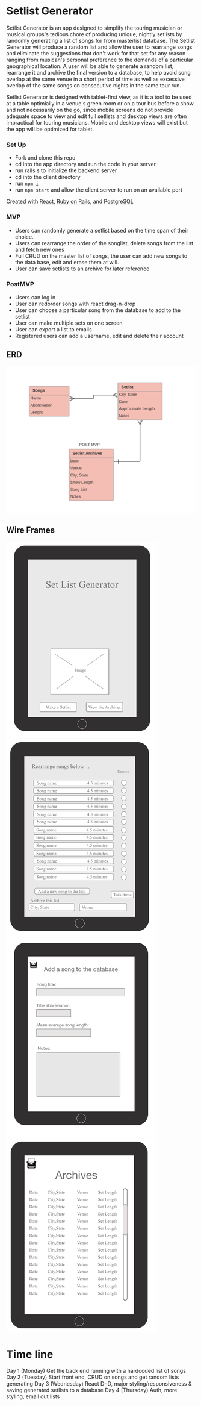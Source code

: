# Setlist Generator

Setlist Generator is an app designed to simplify the touring musician or musical groups's tedious chore of producing unique, nightly setlists by randomly generating a list of songs for from masterlist database.  The Setlist Generator will produce a random list and allow the user to rearrange songs and eliminate the suggestions that don't work for that set for any reason ranging from musican's personal preference to the demands of a particular geographical location.  A user will be able to generate a random list, rearrange it and archive the final version to a database, to help avoid song overlap at the same venue in a short period of time as well as excessive overlap of the same songs on consecutive nights in the same tour run.  

Setlist Generator is designed with tablet-first view, as it is a tool to be used at a table optimially in a venue's green room or on a tour bus before a show and not necessarily on the go, since mobile screens do not provide adequate space to view and edit full setlists and desktop views are often impractical for touring musicians.  Mobile and desktop views will exist but the app will be optimized for tablet. 


### Set Up
* Fork and clone this repo
* cd into the app directory and run the code in your server
* run rails s to initialize the backend server
* cd into the client directory
* run `npm i`
* run `npm start` and allow the client server to run on an available port


Created with [React](https://reactjs.org/), [Ruby on Rails](https://rubyonrails.org/), and [PostgreSQL](https://www.postgresql.org/)


### MVP
* Users can randomly generate a setlist based on the time span of their choice.
* Users can rearrange the order of the songlist, delete songs from the list and fetch new ones
* Full CRUD on the master list of songs, the user can add new songs to the data base, edit and erase them at will.
* User can save setlists to an archive for later reference

### PostMVP
* Users can log in
* User can redorder songs with react drag-n-drop
* User can choose a particular song from the database to add to the setlist
* User can make multiple sets on one screen
* User can export a list to emails
* Registered users can add a username, edit and delete their account


## ERD

<img src="assets/sg_erd.png" alt="entity relationship diagram" width="800"/>

## Wire Frames

<img src="assets/homescreen_wf.png" alt="homescreen" width="400"/> 
<img src="assets/make_a_setlist_wf.png" alt="make a setlist" width="400"/> 
<img src="assets/add_a_song_wf.png" alt="add a song" width="400"/> 
<img src="assets/archives_wf.png" alt="archives" width="400"/> 

# Time line
Day 1 (Monday)      Get the back end running with a hardcoded list of songs
Day 2 (Tuesday)     Start front end, CRUD on songs and get random lists generating
Day 3 (Wednesday)   React DnD, major styling/responsiveness & saving generated setlists to a database
Day 4 (Thursday)    Auth, more styling, email out lists
